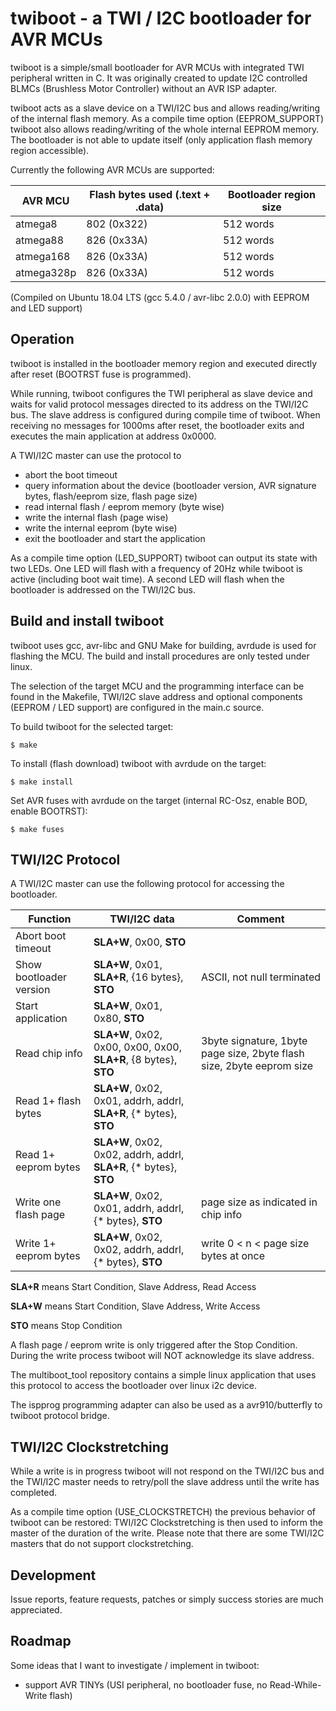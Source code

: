 # twiboot - a TWI / I2C bootloader for AVR MCUs ##
twiboot is a simple/small bootloader for AVR MCUs with integrated TWI peripheral written in C.
It was originally created to update I2C controlled BLMCs (Brushless Motor Controller) without an AVR ISP adapter.

twiboot acts as a slave device on a TWI/I2C bus and allows reading/writing of the internal flash memory.
As a compile time option (EEPROM_SUPPORT) twiboot also allows reading/writing of the whole internal EEPROM memory.
The bootloader is not able to update itself (only application flash memory region accessible).

Currently the following AVR MCUs are supported:

AVR MCU | Flash bytes used (.text + .data) | Bootloader region size
--- | --- | ---
atmega8 | 802 (0x322) | 512 words
atmega88 | 826 (0x33A) | 512 words
atmega168 | 826 (0x33A) | 512 words
atmega328p | 826 (0x33A) | 512 words

(Compiled on Ubuntu 18.04 LTS (gcc 5.4.0 / avr-libc 2.0.0) with EEPROM and LED support)


## Operation ##
twiboot is installed in the bootloader memory region and executed directly after reset (BOOTRST fuse is programmed).

While running, twiboot configures the TWI peripheral as slave device and waits for valid protocol messages
directed to its address on the TWI/I2C bus. The slave address is configured during compile time of twiboot.
When receiving no messages for 1000ms after reset, the bootloader exits and executes the main application at address 0x0000.

A TWI/I2C master can use the protocol to
- abort the boot timeout
- query information about the device (bootloader version, AVR signature bytes, flash/eeprom size, flash page size)
- read internal flash / eeprom memory (byte wise)
- write the internal flash (page wise)
- write the internal eeprom (byte wise)
- exit the bootloader and start the application

As a compile time option (LED_SUPPORT) twiboot can output its state with two LEDs.
One LED will flash with a frequency of 20Hz while twiboot is active (including boot wait time).
A second LED will flash when the bootloader is addressed on the TWI/I2C bus.


## Build and install twiboot ##
twiboot uses gcc, avr-libc and GNU Make for building, avrdude is used for flashing the MCU.
The build and install procedures are only tested under linux.

The selection of the target MCU and the programming interface can be found in the Makefile,
TWI/I2C slave address and optional components (EEPROM / LED support) are configured
in the main.c source.

To build twiboot for the selected target:
``` shell
$ make
```

To install (flash download) twiboot with avrdude on the target:
``` shell
$ make install
```

Set AVR fuses with avrdude on the target (internal RC-Osz, enable BOD, enable BOOTRST):
``` shell
$ make fuses
```


## TWI/I2C Protocol ##
A TWI/I2C master can use the following protocol for accessing the bootloader.

Function | TWI/I2C data | Comment
--- | --- | ---
Abort boot timeout | **SLA+W**, 0x00, **STO** |
Show bootloader version | **SLA+W**, 0x01, **SLA+R**, {16 bytes}, **STO** | ASCII, not null terminated
Start application | **SLA+W**, 0x01, 0x80, **STO** |
Read chip info | **SLA+W**, 0x02, 0x00, 0x00, 0x00, **SLA+R**, {8 bytes}, **STO** | 3byte signature, 1byte page size, 2byte flash size, 2byte eeprom size
Read 1+ flash bytes | **SLA+W**, 0x02, 0x01, addrh, addrl, **SLA+R**, {* bytes}, **STO** |
Read 1+ eeprom bytes | **SLA+W**, 0x02, 0x02, addrh, addrl, **SLA+R**, {* bytes}, **STO** |
Write one flash page | **SLA+W**, 0x02, 0x01, addrh, addrl, {* bytes}, **STO** | page size as indicated in chip info
Write 1+ eeprom bytes | **SLA+W**, 0x02, 0x02, addrh, addrl, {* bytes}, **STO** | write 0 < n < page size bytes at once

**SLA+R** means Start Condition, Slave Address, Read Access

**SLA+W** means Start Condition, Slave Address, Write Access

**STO** means Stop Condition

A flash page / eeprom write is only triggered after the Stop Condition.
During the write process twiboot will NOT acknowledge its slave address.

The multiboot_tool repository contains a simple linux application that uses
this protocol to access the bootloader over linux i2c device.

The ispprog programming adapter can also be used as a avr910/butterfly to twiboot protocol bridge.


## TWI/I2C Clockstretching ##
While a write is in progress twiboot will not respond on the TWI/I2C bus and the
TWI/I2C master needs to retry/poll the slave address until the write has completed.

As a compile time option (USE_CLOCKSTRETCH) the previous behavior of twiboot can be restored:
TWI/I2C Clockstretching is then used to inform the master of the duration of the write.
Please note that there are some TWI/I2C masters that do not support clockstretching.


## Development ##
Issue reports, feature requests, patches or simply success stories are much appreciated.


## Roadmap ##
Some ideas that I want to investigate / implement in twiboot:
- support AVR TINYs (USI peripheral, no bootloader fuse, no Read-While-Write flash)
